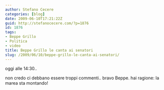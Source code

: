 ```yaml
---
author: Stefano Cecere
categories: [blog]
date: 2009-06-10T17:21:22Z
guid: http://stefanocecere.com/?p=1876
id: 1876
tags:
- Beppe Grillo
- Politica
- video
title: Beppe Grillo le canta ai senatori
slug: /2009/06/10/beppe-grillo-le-canta-ai-senatori/
---
```


oggi alle 14:30..
  
non credo ci debbano essere troppi commenti.. bravo Beppe. hai ragione: la marea sta montando!